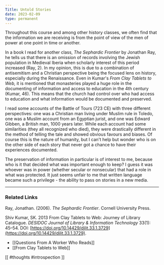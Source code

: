 ```yaml
---
Title: Untold Stories
date: 2023-02-09
type: permanent
---
```


Throughout this course and among other history classes, we often find that the information we are receiving is from the point of view of the men of power at one point in time or another. 

In a book I read for another class, *The Sephardic Frontier* by Jonathan Ray, he tells us that there is an omission of records involving the Jewish population in Medieval Iberia when scholarly interest of this period increased (Ray, 2). In my opinion, this is due to a combination of antisemitism and a Christian perspective being the focused lens on history, especially during the Renaissance. Even in Kumar's *From Clay Tablets to Web,*  it is mentioned that monasteries played a huge role in the documenting of information and access to education in the 4th century (Kumar, 46). This means that the church had control over who had access to education and what information would be documented and preserved.

I read some accounts of the Battle of Tours (723 CE) with three different perspectives: one was a Christian man living under Muslim rule in Toledo, one was a Muslim account from an Egyptian jurist, and one was Edward Gibben, a British man,  1000 years later. While each account had some similarities (they all recognized who died), they were drastically different in the method of telling the tale and showed obvious favours and biases. Of course this is the nature of humanity, but I can't help but wonder who is on the other side of each story that never got a chance to have their experiences documented. 

The preservation of information in particular is of interest to me, because who is it that decided what was important enough to keep? I guess it was whoever was in power (whether secular or nonsecular) that had a role in what was protected. It just seems unfair to me that written language became such a privilege - the ability to pass on stories in a new media.

---

### Related Links

Ray, Jonathan. (2006). _The Sephardic Frontier_. Cornell University Press.

Shiv Kumar, SK. 2013 From Clay Tablets to Web: Journey of Library Catalogue. _DESIDOC Journal of Library & Information Technology_ 33(1): 45–54. DOI: [https://doi.org/10.14429/djlit.33.1.3729](https://doi.org/10.14429/djlit.33.1.3729).

- [[Questions From A Worker Who Reads]]
- [[From Clay Tablets to Web]]

[[ #thoughts #introspection ]]
